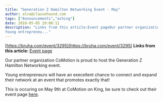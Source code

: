 ```yaml
---
title: "Generation Z Hamilton Networking Event - May"
author: alva@clausehound.com
tags: ["Announcements","aching"]
date: 2018-05-05 19:08:11
description: "Links from this article:Event pageOur partner organization CoMotion is proud to host the Generation Z Hamilton Networking event.
Young entrepreneu..."
---
```


[https://bruha.com/event/3295](https://bruha.com/event/3295)
**Links from this article:**
[Event page](https://bruha.com/event/3295)

Our partner organization CoMotion is proud to host the Generation Z Hamilton Networking event.

Young entrepreneurs will have an execellent chance to connect and expand their network at an event that promotes exactly that!

This is occuring on May 9th at CoMotion on King, be sure to check out their event page [here](https://bruha.com/event/3295).